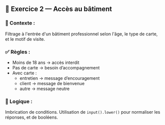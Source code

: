 ## 🔹 Exercice 2 — Accès au bâtiment
### 🎯 Contexte :
Filtrage à l'entrée d'un bâtiment professionnel selon l'âge, le type de carte, et le motif de visite.

### ✅ Règles :
- Moins de 18 ans → accès interdit
- Pas de carte → besoin d’accompagnement
- Avec carte :
  - entretien → message d’encouragement
  - client → message de bienvenue
  - autre → message neutre

### 🧠 Logique :
Imbrication de conditions. Utilisation de `input().lower()` pour normaliser les réponses, et de booléens.
